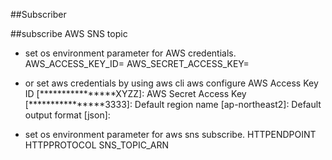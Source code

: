 ##Subscriber

##subscribe AWS SNS topic

- set os environment parameter for AWS credentials.
  AWS_ACCESS_KEY_ID=<your access key>
  AWS_SECRET_ACCESS_KEY=<your secret>

- or set aws credentials by using aws cli
  aws configure
  AWS Access Key ID [****************XYZZ]:
  AWS Secret Access Key [****************3333]:
  Default region name [ap-northeast2]:
  Default output format [json]:

- set os environment parameter for aws sns subscribe.
  HTTPENDPOINT
  HTTPPROTOCOL
  SNS_TOPIC_ARN
